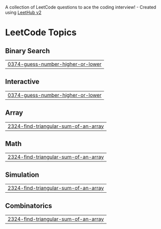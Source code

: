 A collection of LeetCode questions to ace the coding interview! - Created using [LeetHub v2](https://github.com/arunbhardwaj/LeetHub-2.0)
<!---LeetCode Topics Start-->
# LeetCode Topics
## Binary Search
|  |
| ------- |
| [0374-guess-number-higher-or-lower](https://github.com/VaibhaviBarmade/111days-Leetcode/tree/master/0374-guess-number-higher-or-lower) |
## Interactive
|  |
| ------- |
| [0374-guess-number-higher-or-lower](https://github.com/VaibhaviBarmade/111days-Leetcode/tree/master/0374-guess-number-higher-or-lower) |
## Array
|  |
| ------- |
| [2324-find-triangular-sum-of-an-array](https://github.com/VaibhaviBarmade/111days-Leetcode/tree/master/2324-find-triangular-sum-of-an-array) |
## Math
|  |
| ------- |
| [2324-find-triangular-sum-of-an-array](https://github.com/VaibhaviBarmade/111days-Leetcode/tree/master/2324-find-triangular-sum-of-an-array) |
## Simulation
|  |
| ------- |
| [2324-find-triangular-sum-of-an-array](https://github.com/VaibhaviBarmade/111days-Leetcode/tree/master/2324-find-triangular-sum-of-an-array) |
## Combinatorics
|  |
| ------- |
| [2324-find-triangular-sum-of-an-array](https://github.com/VaibhaviBarmade/111days-Leetcode/tree/master/2324-find-triangular-sum-of-an-array) |
<!---LeetCode Topics End-->